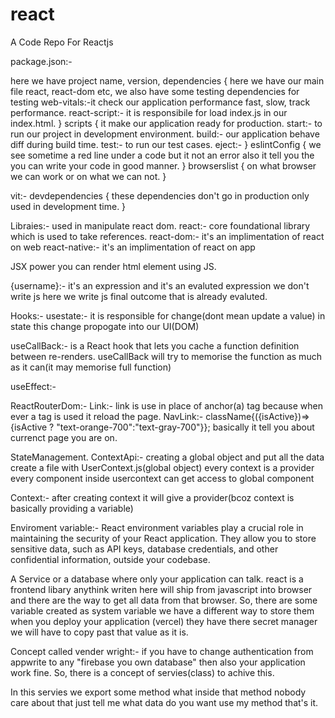 # react
A Code Repo For Reactjs

package.json:-

here we have project name, version,
dependencies {
    here we have our main file react, react-dom etc, we also have some testing dependencies for testing
    web-vitals:-it check our application performance fast, slow, track performance.
    react-script:- it is responsibile for load index.js in our index.html.
}
scripts {
    it make our application ready for production. 
    start:- to run our project in development environment.
    build:- our application behave diff during build time.
    test:- to run our test cases.
    eject:- 
}
eslintConfig {
    we see sometime a red line under a code but it not an error also it tell you the you can write your code in good manner.
}
browserslist {
    on what browser we can work or on what we can not.
}

vit:-
devdependencies {
    these dependencies don't go in production only used in development time.
}

Libraies:- used in manipulate react dom.
react:- core foundational library which is used to take references.
react-dom:- it's an implimentation of react on web
react-native:- it's an implimentation of react on app

JSX power you can render html element using JS.

{username}:- it's an expression and it's an evaluted expression we don't write js here we write js final outcome that is already evaluted.

Hooks:-
usestate:- it is responsible for change(dont mean update a value) in state this change propogate into our UI(DOM)

useCallBack:- is a React hook that lets you cache a function definition between re-renders.
useCallBack will try to memorise the function as much as it can(it may memorise full function) 

useEffect:- 

ReactRouterDom:- 
Link:- link is use in place of anchor(a) tag because when ever a tag is used it reload the page.
NavLink:- className{({isActive})=> {isActive ? "text-orange-700":"text-gray-700"}}; basically it tell you about currenct page you are on.


StateManagement.
ContextApi:- 
creating a global object and put all the data
create a file with UserContext.js(global object)
every context is a provider
<UserContext>
<Login />
<Card />
</UserContext>
every component inside usercontext can get access to global component

Context:- after creating context it will give a provider(bcoz context is basically providing a variable)



Enviroment variable:- React environment variables play a crucial role in maintaining the security of your React application. They allow you to store sensitive data, such as API keys, database credentials, and other confidential information, outside your codebase.

A Service or a database where only your application can talk. react is a frontend libary anythink writen here will ship from javascript into browser and there are the way to get all data from that browser. So, there are some variable created as system variable we have a different way to store them when you deploy your application (vercel) they have there secret manager we will have to copy past that value as it is.

Concept called vender wright:- if you have to change authentication from appwrite to any "firebase you own database" then also your application work fine. So, there is a concept of servies(class) to achive this.

In this servies we export some method what inside that method nobody care about that just tell me what data do you want use my method that's it.